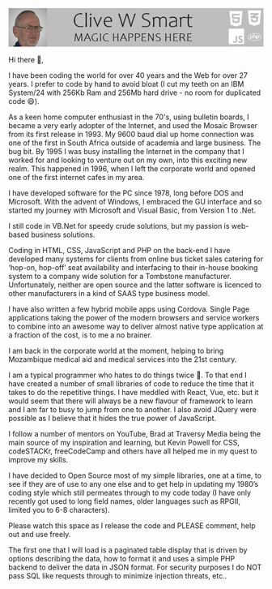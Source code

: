 [![Header](https://raw.githubusercontent.com/CWSmart/CWSmart/main/cws.png "Header")](https://hardrive.co.za/)

Hi there 👋,

I have been coding the world for over 40 years and the Web for over 27 years. I prefer to code by hand to avoid bloat (I cut my teeth on an IBM System/24 with 256Kb Ram and 256Mb hard drive - no room for duplicated code 😄).

As a keen home computer enthusiast in the 70's, using bulletin boards, I became a very early adopter of the Internet, and used the Mosaic Browser from its first release in 1993. My 9600 baud dial up home connection was one of the first in South Africa outside of academia and large business. The bug bit. By 1995 I was busy installing the Internet in the company that I worked for and looking to venture out on my own, into this exciting new realm. This happened in 1996, when I left the corporate world and opened one of the first internet cafes in my area.

I have developed software for the PC since 1978, long before DOS and Microsoft. With the advent of Windows, I embraced the GU interface and so started my journey with Microsoft and Visual Basic, from Version 1 to .Net.

I still code in VB.Net for speedy crude solutions, but my passion is web-based business solutions.

Coding in HTML, CSS, JavaScript and PHP on the back-end I have developed many systems for clients from online bus ticket sales catering for ‘hop-on, hop-off’ seat availability and interfacing to their in-house booking system to a company wide solution for a Tombstone manufacturer. Unfortunately, neither are open source and the latter software is licenced to other manufacturers in a kind of SAAS type business model.

I have also written a few hybrid mobile apps using Cordova. Single Page applications taking the power of the modern browsers and service workers to combine into an awesome way to deliver almost native type application at a fraction of the cost, is to me a no brainer.

I am back in the corporate world at the moment, helping to bring Mozambique medical aid and medical services into the 21st century.

I am a typical programmer who hates to do things twice 🤔. To that end I have created a number of small libraries of code to reduce the time that it takes to do the repetitive things. I have meddled with React, Vue, etc. but it would seem that there will always be a new flavour of framework to learn and I am far to busy to jump from one to another. I also avoid JQuery were possible as I believe that it hides the true power of JavaScript.

I follow a number of mentors on YouTube, Brad at Traversy Media being the main source of my inspiration and learning, but Kevin Powell for CSS, codeSTACKr, freeCodeCamp and others have all helped me in my quest to improve my skills.

I have decided to Open Source most of my simple libraries, one at a time, to see if they are of use to any one else and to get help in updating my 1980’s coding style which still permeates through to my code today (I have only recently got used to long field names, older languages such as RPGII, limited you to 6-8 characters). 

Please watch this space as I release the code and PLEASE comment, help out and use freely.

The first one that I will load is a paginated table display that is driven by options describing the data, how to format it and uses a simple PHP backend to deliver the data in JSON format. For security purposes I do NOT pass SQL like requests through to minimize injection threats, etc..
